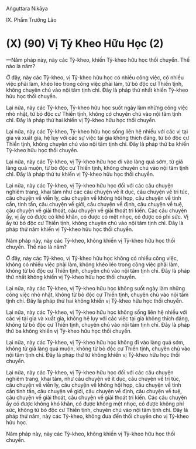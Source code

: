 Aṅguttara Nikāya

IX. Phẩm Trưởng Lão

# (X) (90) Vị Tỷ Kheo Hữu Học (2)

—Năm pháp này, này các Tỷ-kheo, khiến Tỷ-kheo hữu học thối chuyển. Thế nào là năm?

Ở đây, này các Tỷ-kheo, vị Tỷ-kheo hữu học có nhiều công việc, có nhiều việc phải làm, khéo léo trong công việc phải làm, từ bỏ độc cư Thiền tịnh, không chuyên chú vào nội tâm tịnh chỉ. Ðây là pháp thứ nhất khiến Tỷ-kheo hữu học thối chuyển.

Lại nữa, này các Tỷ-kheo, Tỷ-kheo hữu học suốt ngày làm những công việc nhỏ nhặt, từ bỏ độc cư Thiền tịnh, không có chuyên chú vào nội tâm tịnh chỉ. Ðây là pháp thứ hai khiến vị Tỷ-kheo hữu học thối chuyển.

Lại nữa, này các Tỷ-kheo, Tỷ-kheo hữu học sống liên hệ nhiều với các vị tại gia và xuất gia, hệ lụy với các sự việc tại gia không thích đáng, từ bỏ độc cư Thiền tịnh, không chuyên chú vào nội tâm tịnh chỉ. Ðây là pháp thứ ba khiến Tỷ-kheo hữu học thối chuyển.

Lại nữa, này các Tỷ-kheo, vị Tỷ-kheo hữu học đi vào làng quá sớm, từ giã làng quá muộn, từ bỏ độc cư Thiền tịnh, không chuyên chú vào nội tâm tịnh chỉ. Ðây là pháp thứ tư khiến vị Tỷ-kheo hữu học thối chuyển.

Lại nữa, này các Tỷ-kheo, vị Tỷ-kheo hữu học đối với các câu chuyện nghiêm trang, khai tâm như các câu chuyện về ít dục, câu chuyện về tri túc, câu chuyện về viễn ly, câu chuyện về không hội họp, câu chuyện về tinh cần, tinh tấn, câu chuyện về giới, câu chuyện về định, câu chuyện về tuệ, câu chuyện về giải thoát, câu chuyện về giải thoát tri kiến. Các câu chuyện ấy, vị ấy có được có khó khăn, có được có mệt nhọc, có được có phí sức. Vị ấy từ bỏ độc cư Thiền tịnh, không chuyên chú vào nội tâm tịnh chỉ. Ðây là pháp thứ năm khiến vị Tỷ-kheo hữu học thối chuyển.

Năm pháp này, này các Tỷ-kheo, không khiến vị Tỷ-kheo hữu học thối chuyển. Thế nào là năm?

Ở đây, này các Tỷ-kheo, vị Tỷ-kheo hữu học không có nhiều công việc, không có nhiều việc phải làm, không khéo léo trong công việc phải làm, không từ bỏ độc cư Thiền tịnh, chuyên chú vào nội tâm tịnh chỉ. Ðây là pháp thứ nhất không khiến vị Tỷ-kheo hữu học thối chuyển.

Lại nữa, này các Tỷ-kheo, vị Tỷ-kheo hữu học không suốt ngày làm những công việc nhỏ nhặt, không từ bỏ độc cư Thiền tịnh, chuyên chú vào nội tâm tịnh chỉ. Ðây là pháp thứ hai không khiến vị Tỷ-kheo hữu học thối chuyển.

Lại nữa, này các Tỷ-kheo, vị Tỷ-kheo hữu học không sống liên hệ nhiều với các vị tại gia và xuất gia, không hệ lụy với các việc tại gia không thích đáng, không từ bỏ độc cư Thiền tịnh, chuyên chú vào nội tâm tịnh chỉ. Ðây là pháp thứ ba không khiến vị Tỷ-kheo hữu học thối chuyển.

Lại nữa, này các Tỷ-kheo, vị Tỷ-kheo hữu học không đi vào làng quá sớm, không từ giã làng quá muộn, không từ bỏ độc cư Thiền tịnh, chuyên chú vào nội tâm tịnh chỉ. Ðây là pháp thứ tư không khiến vị Tỷ-kheo hữu học thối chuyển.

Lại nữa, này các Tỷ-kheo, vị Tỷ-kheo hữu học đối với các câu chuyện nghiêm trang, khai tâm, như câu chuyện về ít dục, câu chuyện về tri túc, câu chuyện về viễn ly, câu chuyện về không hội họp, câu chuyện về tinh cần tinh tấn, câu chuyện về giới, câu chuyện về định, câu chuyện về tuệ, câu chuyện về giải thoát, câu chuyện về giải thoát tri kiến. Các câu chuyện ấy có được không khó khăn, có được không mệt nhọc, có được không phí sức, không từ bỏ độc cư Thiền tịnh, chuyên chú vào nội tâm tịnh chỉ. Ðây là pháp thứ năm, này các Tỷ-kheo, không đưa đến thối chuyển cho vị Tỷ-kheo hữu học.

Năm pháp này, này các Tỷ-kheo, không khiến vị Tỷ-kheo hữu học thối chuyển.

